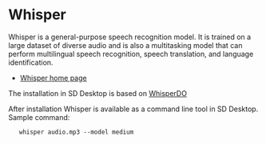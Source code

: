 # Whisper

Whisper is a general-purpose speech recognition model. It is trained on a large dataset of 
diverse audio and is also a multitasking model that can perform multilingual speech recognition, 
speech translation, and language identification.

*   [Whisper home page](https://github.com/openai/whisper)

The installation in SD Desktop is based on [WhisperDO](https://github.com/nicholasgcotton/WhisperDO)

After installation Whisper is available as a command line tool in SD Desktop. 
Sample command:

```text
   whisper audio.mp3 --model medium
```

 
